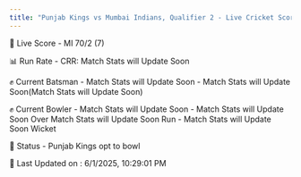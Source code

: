 ```yaml
---
title: "Punjab Kings vs Mumbai Indians, Qualifier 2 - Live Cricket Score"
---
```


🔴 Live Score - MI 70/2 (7)  

📊 Run Rate - CRR: Match Stats will Update Soon  

✊ Current Batsman - Match Stats will Update Soon - Match Stats will Update Soon(Match Stats will Update Soon)  

✊ Current Bowler - Match Stats will Update Soon - Match Stats will Update Soon Over Match Stats will Update Soon Run - Match Stats will Update Soon Wicket  

📑 Status - Punjab Kings opt to bowl

📝 Last Updated on : 6/1/2025, 10:29:01 PM  

